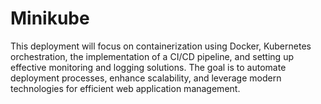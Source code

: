 # Minikube
This deployment will focus on containerization using Docker, Kubernetes orchestration, the implementation of a CI/CD pipeline, and setting up effective monitoring and logging solutions. The goal is to automate deployment processes, enhance scalability, and leverage modern technologies for efficient web application management.

